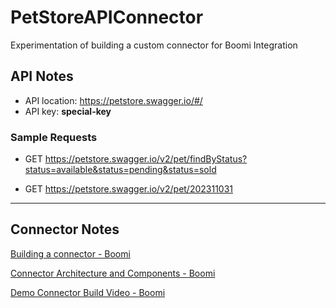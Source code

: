 # PetStoreAPIConnector
Experimentation of building a custom connector for Boomi Integration

## API Notes

- API location: https://petstore.swagger.io/#/
- API key: **special-key**

### Sample Requests

- GET https://petstore.swagger.io/v2/pet/findByStatus?status=available&status=pending&status=sold

- GET https://petstore.swagger.io/v2/pet/202311031

---

## Connector Notes

[Building a connector - Boomi](https://help.boomi.com/docs/Atomsphere/Integration/Connectors/int-Building_your_own_custom_connector_b65f74b0-4946-4a63-b082-68587a7a4814)

[Connector Architecture and Components - Boomi](https://help.boomi.com/docs/Atomsphere/Integration/Connectors/int-Custom_connector_architecture_and_components_dad3e913-e94e-4b29-8e44-89aa475b09b8)

[Demo Connector Build Video - Boomi](https://players.brightcove.net/6261520393001/hM0svWhBB_default/index.html?videoId=6274648564001)



